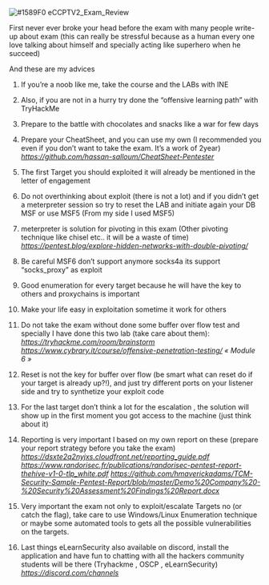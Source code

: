 ![#1589F0](https://via.placeholder.com/15/1589F0/000000?text=+) eCCPTV2_Exam_Review

First never ever broke your head before the exam with many people write-up about exam (this can really be stressful because as a human every one love talking about himself and specially acting like superhero when he succeed)

And these are my advices


1.	If you’re a noob like me, take the course and the LABs with INE

2.	Also, if you are not in a hurry try done the “offensive learning path” with TryHackMe

3.	Prepare to the battle with chocolates and snacks like a war for few days

4.	Prepare your CheatSheet, and you can use my own (I recommended you even if you don’t want to take the exam. It’s a work of 2year)
    *https://github.com/hassan-salloum/CheatSheet-Pentester*
    
5.	The first Target you should exploited it will already be mentioned in the letter of engagement

6.	Do not overthinking about exploit (there is not a lot) and if you didn’t get a meterpreter session so try to reset the LAB and initiate again your DB MSF or use MSF5 (From my side I used MSF5)

7.	meterpreter is solution for pivoting in this exam (Other pivoting technique like chisel etc.. it will be a waste of time)
    *https://pentest.blog/explore-hidden-networks-with-double-pivoting/*

8.	Be careful MSF6 don’t support anymore socks4a its support “socks_proxy” as exploit

9.	Good enumeration for every target because he will have the key  to others and proxychains is important

10.	Make your life easy in exploitation sometime it work for others

11.	Do not take the exam without  done some buffer over flow test and specially I have done this two lab (take care about them):
    *https://tryhackme.com/room/brainstorm*
    *https://www.cybrary.it/course/offensive-penetration-testing/  « Module 6 »*


12.	Reset is not the key for buffer over flow (be smart what can reset do if your target is already up?!), and just try different ports on your listener side and try to synthetize your exploit code

13.	For the last target don’t think a lot for the escalation , the solution will show up in the first moment you got access to the machine (just think about it)

14.	Reporting is very important  I based on my own report on these (prepare your report strategy before you take the exam)
    *https://dsxte2q2nyjxs.cloudfront.net/reporting_guide.pdf*
    *https://www.randorisec.fr/publications/randorisec-pentest-report-thehive-v1-0-tlp_white.pdf*
    *https://github.com/hmaverickadams/TCM-Security-Sample-Pentest-Report/blob/master/Demo%20Company%20-%20Security%20Assessment%20Findings%20Report.docx*  


15.	Very important the exam not only to exploit/escalate Targets no (or catch the flag), take care to use Windows/Linux Enumeration technique or maybe some automated tools to gets all the possible vulnerabilities on the targets.

16.	Last things eLearnSecurity also available on discord, install the application and have fun to chatting with all the hackers community students will be there (Tryhackme , OSCP , eLearnSecurity) 
    *https://discord.com/channels*
